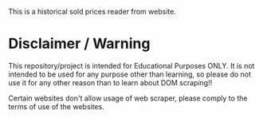 This is a historical sold prices reader from website.

# Disclaimer / Warning
This repository/project is intended for Educational Purposes ONLY. It is not intended to be used for any purpose other than learning, so please do not use it for any other reason than to learn about DOM scraping!!

Certain websites don't allow usage of web scraper, please comply to the terms of use of the websites.